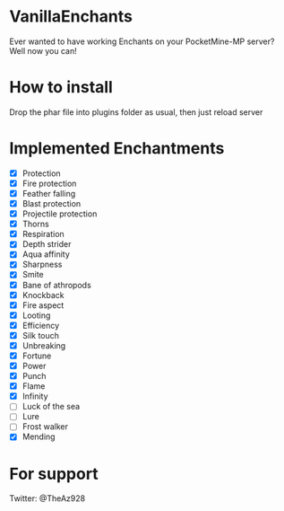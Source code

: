 # VanillaEnchants
Ever wanted to have working Enchants on your PocketMine-MP server? Well now you can!

# How to install
Drop the phar file into plugins folder as usual, then just reload server

# Implemented Enchantments

- [x] Protection
- [x] Fire protection
- [x] Feather falling
- [x] Blast protection
- [x] Projectile protection
- [x] Thorns
- [x] Respiration
- [x] Depth strider
- [x] Aqua affinity
- [x] Sharpness
- [x] Smite
- [x] Bane of athropods
- [x] Knockback
- [x] Fire aspect
- [x] Looting
- [x] Efficiency
- [x] Silk touch
- [x] Unbreaking
- [x] Fortune
- [x] Power
- [x] Punch
- [x] Flame
- [x] Infinity
- [ ] Luck of the sea
- [ ] Lure
- [ ] Frost walker
- [x] Mending

# For support
Twitter: @TheAz928
